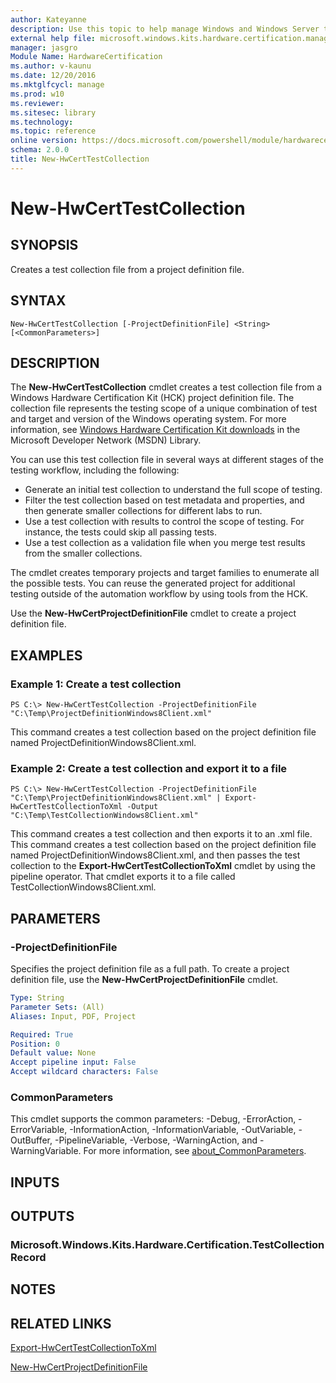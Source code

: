 ```yaml
---
author: Kateyanne
description: Use this topic to help manage Windows and Windows Server technologies with Windows PowerShell.
external help file: microsoft.windows.kits.hardware.certification.management.dll-Help.xml
manager: jasgro
Module Name: HardwareCertification
ms.author: v-kaunu
ms.date: 12/20/2016
ms.mktglfcycl: manage
ms.prod: w10
ms.reviewer: 
ms.sitesec: library
ms.technology: 
ms.topic: reference
online version: https://docs.microsoft.com/powershell/module/hardwarecertification/new-hwcerttestcollection?view=windowsserver2022-ps&wt.mc_id=ps-gethelp
schema: 2.0.0
title: New-HwCertTestCollection
---
```


# New-HwCertTestCollection

## SYNOPSIS
Creates a test collection file from a project definition file.

## SYNTAX

```
New-HwCertTestCollection [-ProjectDefinitionFile] <String> [<CommonParameters>]
```

## DESCRIPTION
The **New-HwCertTestCollection** cmdlet creates a test collection file from a Windows Hardware Certification Kit (HCK) project definition file.
The collection file represents the testing scope of a unique combination of test and target and version of the Windows operating system.
For more information, see [Windows Hardware Certification Kit downloads](https://go.microsoft.com/fwlink/?LinkId=614978) in the Microsoft Developer Network (MSDN) Library.

You can use this test collection file in several ways at different stages of the testing workflow, including the following: 

- Generate an initial test collection to understand the full scope of testing. 
- Filter the test collection based on test metadata and properties, and then generate smaller collections for different labs to run. 
- Use a test collection with results to control the scope of testing.
For instance, the tests could skip all passing tests. 
- Use a test collection as a validation file when you merge test results from the smaller collections.

The cmdlet creates temporary projects and target families to enumerate all the possible tests.
You can reuse the generated project for additional testing outside of the automation workflow by using tools from the HCK.

Use the **New-HwCertProjectDefinitionFile** cmdlet to create a project definition file.

## EXAMPLES

### Example 1: Create a test collection
```
PS C:\> New-HwCertTestCollection -ProjectDefinitionFile "C:\Temp\ProjectDefinitionWindows8Client.xml"
```

This command creates a test collection based on the project definition file named ProjectDefinitionWindows8Client.xml.

### Example 2: Create a test collection and export it to a file
```
PS C:\> New-HwCertTestCollection -ProjectDefinitionFile "C:\Temp\ProjectDefinitionWindows8Client.xml" | Export-HwCertTestCollectionToXml -Output "C:\Temp\TestCollectionWindows8Client.xml"
```

This command creates a test collection and then exports it to an .xml file.
This command creates a test collection based on the project definition file named ProjectDefinitionWindows8Client.xml, and then passes the test collection to the **Export-HwCertTestCollectionToXml** cmdlet by using the pipeline operator.
That cmdlet exports it to a file called TestCollectionWindows8Client.xml.

## PARAMETERS

### -ProjectDefinitionFile
Specifies the project definition file as a full path.
To create a project definition file, use the **New-HwCertProjectDefinitionFile** cmdlet.

```yaml
Type: String
Parameter Sets: (All)
Aliases: Input, PDF, Project

Required: True
Position: 0
Default value: None
Accept pipeline input: False
Accept wildcard characters: False
```

### CommonParameters
This cmdlet supports the common parameters: -Debug, -ErrorAction, -ErrorVariable, -InformationAction, -InformationVariable, -OutVariable, -OutBuffer, -PipelineVariable, -Verbose, -WarningAction, and -WarningVariable. For more information, see [about_CommonParameters](https://go.microsoft.com/fwlink/?LinkID=113216).

## INPUTS

## OUTPUTS

### Microsoft.Windows.Kits.Hardware.Certification.TestCollectionRecord

## NOTES

## RELATED LINKS

[Export-HwCertTestCollectionToXml](./Export-HwCertTestCollectionToXml.md)

[New-HwCertProjectDefinitionFile](./New-HwCertProjectDefinitionFile.md)

